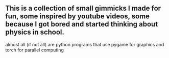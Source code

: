 This is a collection of small gimmicks I made for fun, some inspired by youtube videos, 
some because I got bored and started thinking about physics in school.
-------------------------------------------------------------
almost all (if not all) are python programs that use pygame for graphics and torch for
parallel computing
